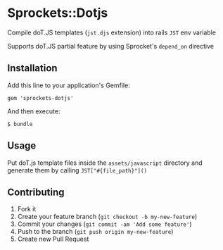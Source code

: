 # Sprockets::Dotjs

Compile doT.JS templates (`jst.djs` extension) into rails `JST` env variable

Supports doT.JS partial feature by using Sprocket's `depend_on` directive

## Installation

Add this line to your application's Gemfile:

    gem 'sprockets-dotjs'

And then execute:

    $ bundle

## Usage

Put doT.js template files inside the `assets/javascript` directory and generate them by calling `JST["#{file_path}"]()`

## Contributing

1. Fork it
2. Create your feature branch (`git checkout -b my-new-feature`)
3. Commit your changes (`git commit -am 'Add some feature'`)
4. Push to the branch (`git push origin my-new-feature`)
5. Create new Pull Request
